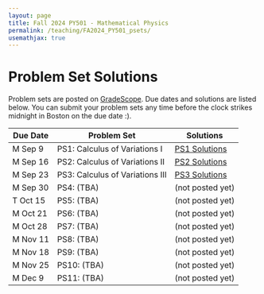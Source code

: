 ```yaml
---
layout: page
title: Fall 2024 PY501 - Mathematical Physics
permalink: /teaching/FA2024_PY501_psets/
usemathjax: true
---
```

<script>
MathJax = {
  tex: {
    inlineMath: [['$', '$'], ['\\(', '\\)']]
  }
};
</script>
<script id="MathJax-script" async
  src="https://cdn.jsdelivr.net/npm/mathjax@3/es5/tex-chtml.js">
</script>

# Problem Set Solutions

Problem sets are posted on [GradeScope](http://www.gradescope.com). Due dates and solutions are listed below. You can submit your problem sets any time before the clock strikes midnight in Boston on the due date :). 

|Due Date| Problem Set | Solutions|
|-------|-------|------------|
M Sep 9 | PS1: Calculus of Variations I | [PS1 Solutions](http://physics.bu.edu/~hongwan/PY501_Fall2024/PS1.pdf) |
M Sep 16 | PS2: Calculus of Variations II | [PS2 Solutions](http://physics.bu.edu/~hongwan/PY501_Fall2024/PS2.pdf) |
M Sep 23 | PS3: Calculus of Variations III | [PS3 Solutions](http://physics.bu.edu/~hongwan/PY501_Fall2024/PS3.pdf) |
M Sep 30 | PS4: (TBA)  | (not posted yet) |
T Oct 15 | PS5: (TBA)  | (not posted yet) |
M Oct 21 | PS6: (TBA)  | (not posted yet) |
M Oct 28 | PS7: (TBA)  | (not posted yet) |
M Nov 11 | PS8: (TBA)  | (not posted yet) |
M Nov 18 | PS9: (TBA)  | (not posted yet) |
M Nov 25 | PS10: (TBA) | (not posted yet) |
M Dec 9  | PS11: (TBA) | (not posted yet) |



